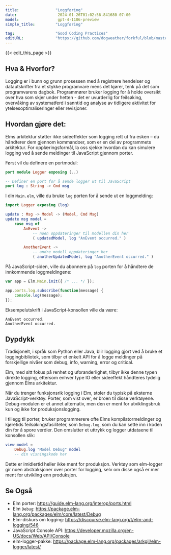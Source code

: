 ```yaml
---
title:                "Loggføring"
date:                  2024-01-26T01:02:56.841680-07:00
model:                 gpt-4-1106-preview
simple_title:         "Loggføring"

tag:                  "Good Coding Practices"
editURL:              "https://github.com/dogweather/forkful/blob/master/content/no/elm/logging.md"
---
```


{{< edit_this_page >}}

## Hva & Hvorfor?
Logging er i bunn og grunn prosessen med å registrere hendelser og datautskrifter fra et stykke programvare mens det kjører, tenk på det som programvarens dagbok. Programmører bruker logging for å holde oversikt over hva som skjer under hetten - det er uvurderlig for feilsøking, overvåking av systematferd i sanntid og analyse av tidligere aktivitet for ytelsesoptimaliseringer eller revisjoner.

## Hvordan gjøre det:
Elms arkitektur støtter ikke sideeffekter som logging rett ut fra esken – du håndterer dem gjennom kommandoer, som er en del av programmets arkitektur. For opplæringsformål, la oss sjekke hvordan du kan simulere logging ved å sende meldinger til JavaScript gjennom porter.

Først vil du definere en portmodul:

```Elm
port module Logger exposing (..)

-- Definer en port for å sende logger ut til JavaScript
port log : String -> Cmd msg
```

I din `Main.elm`, ville du bruke `log` porten for å sende ut en loggmelding:

```Elm
import Logger exposing (log)

update : Msg -> Model -> (Model, Cmd Msg)
update msg model =
    case msg of
        AnEvent ->
            -- noen oppdateringer til modellen din her
            ( updatedModel, log "AnEvent occurred." )

        AnotherEvent ->
            -- andre modell oppdateringer her
            ( anotherUpdatedModel, log "AnotherEvent occurred." )
```

På JavaScript-siden, ville du abonnere på `log` porten for å håndtere de innkommende loggmeldingene:

```JavaScript
var app = Elm.Main.init({ /* ... */ });

app.ports.log.subscribe(function(message) {
    console.log(message);
});
```

Eksempelutskrift i JavaScript-konsollen ville da være:

```
AnEvent occurred.
AnotherEvent occurred.
```

## Dypdykk
Tradisjonelt, i språk som Python eller Java, blir logging gjort ved å bruke et loggingbibliotek, som tilbyr et enkelt API for å logge meldinger på forskjellige nivåer som debug, info, warning, error og critical.

Elm, med sitt fokus på renhet og uforanderlighet, tilbyr ikke denne typen direkte logging, ettersom enhver type IO eller sideeffekt håndteres tydelig gjennom Elms arkitektur.

Når du trenger funksjonsrik logging i Elm, stoler du typisk på eksterne JavaScript-verktøy. Porter, som vist over, er broen til disse verktøyene. Debug-modulen er et annet alternativ, men den er ment for utviklingsbruk kun og ikke for produksjonslogging.

I tillegg til porter, bruker programmerere ofte Elms kompilatormeldinger og kjøretids feilsøkingsfasiliteter, som `Debug.log`, som du kan sette inn i koden din for å spore verdier. Den omslutter et uttrykk og logger utdataene til konsollen slik:

```Elm
view model =
    Debug.log "Model Debug" model
    -- din visningskode her
```

Dette er imidlertid heller ikke ment for produksjon. Verktøy som elm-logger gir noen abstraksjoner over porter for logging, selv om disse også er mer ment for utvikling enn produksjon.

## Se Også
- Elm porter: https://guide.elm-lang.org/interop/ports.html
- Elm `Debug`: https://package.elm-lang.org/packages/elm/core/latest/Debug
- Elm-diskurs om logging: https://discourse.elm-lang.org/t/elm-and-logging/546
- JavaScript Console API: https://developer.mozilla.org/en-US/docs/Web/API/Console
- elm-logger-pakke: https://package.elm-lang.org/packages/arkgil/elm-logger/latest/
